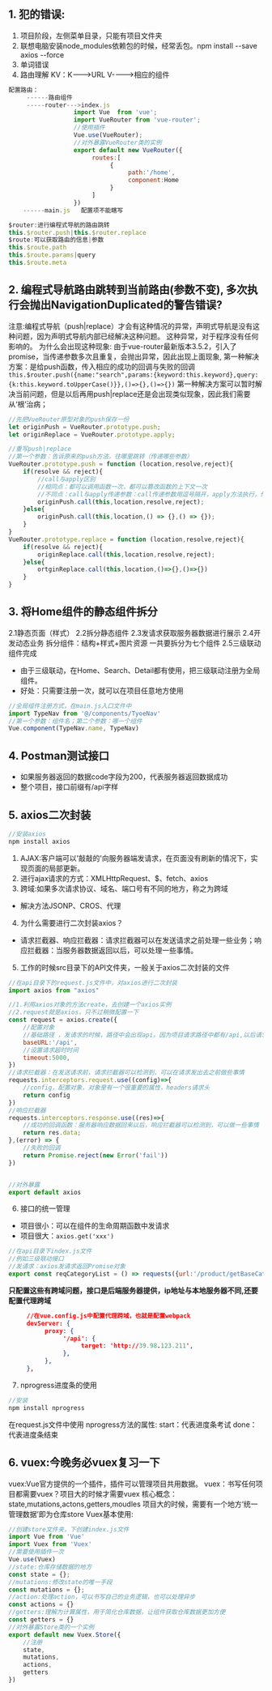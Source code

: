 ## 1. 犯的错误:
1. 项目阶段，左侧菜单目录，只能有项目文件夹
2. 联想电脑安装node_modules依赖包的时候，经常丢包。npm install --save axios --force
3. 单词错误
4. 路由理解
KV：K--->URL  V---->相应的组件
```js
配置路由：
     ------路由组件
     -----router--->index.js
                  import Vue  from 'vue';
                  import VueRouter from 'vue-router';
                  //使用插件
                  Vue.use(VueRouter);
                  //对外暴露VueRouter类的实例
                  export default new VueRouter({
                       routes:[
                            {
                                 path:'/home',
                                 component:Home
                            }
                       ]
                  })
    ------main.js   配置项不能瞎写

$router:进行编程式导航的路由跳转
this.$router.push|this.$router.replace
$route:可以获取路由的信息|参数
this.$route.path
this.$route.params|query
this.$route.meta
```

## 2. 编程式导航路由跳转到当前路由(参数不变), 多次执行会抛出NavigationDuplicated的警告错误?
注意:编程式导航（push|replace）才会有这种情况的异常，声明式导航是没有这种问题，因为声明式导航内部已经解决这种问题。
这种异常，对于程序没有任何影响的。
为什么会出现这种现象:
由于vue-router最新版本3.5.2，引入了promise，当传递参数多次且重复，会抛出异常，因此出现上面现象,
第一种解决方案：是给push函数，传入相应的成功的回调与失败的回调
`this.$router.push({name:"search",params:{keyword:this.keyword},query:{k:this.keyword.toUpperCase()}},()=>{},()=>{})`
第一种解决方案可以暂时解决当前问题，但是以后再用push|replace还是会出现类似现象，因此我们需要从‘根’治病；
```js
//先把VueRouter原型对象的push保存一份
let originPush = VueRouter.prototype.push;
let originReplace = VueRouter.prototype.apply;

//重写push|replace
//第一个参数：告诉原来的push方法，往哪里跳转（传递哪些参数）
VueRouter.prototype.push = function (location,resolve,reject){
	if(resolve && reject){
		//call与apply区别
		//相同点：都可以调用函数一次，都可以篡改函数的上下文一次
		//不同点：call与apply传递参数：call传递参数用逗号隔开，apply方法执行，传递数组
		originPush.call(this,location,resolve,reject);
	}else{
		originPush.call(this,location,() => {},() => {});
	}
}
VueRouter.prototype.replace = function (location,resolve,reject){
	if(resolve && reject){
		originReplace.call(this,location,resolve,reject);
	}else{
		ortginReplace.call(this,location,()=>{},()=>{})
	}
}
```



## 3. 将Home组件的静态组件拆分
2.1静态页面（样式）
2.2拆分静态组件
2.3发请求获取服务器数据进行展示
2.4开发动态业务
拆分组件：结构+样式+图片资源
一共要拆分为七个组件
2.5三级联动组件完成

- 由于三级联动，在Home、Search、Detail都有使用，把三级联动注册为全局组件。
- 好处：只需要注册一次，就可以在项目任意地方使用
```js
//全局组件注册方式，在main.js入口文件中
import TypeNav from '@/components/TyoeNav'
//第一个参数：组件名；第二个参数：哪一个组件
Vue.component(TypeNav.name, TypeNav)
```

## 4. Postman测试接口
- 如果服务器返回的数据code字段为200，代表服务器返回数据成功
- 整个项目，接口前缀有/api字样

## 5. axios二次封装
```js
//安装axios
npm install axios
```
1. AJAX:客户端可以'敲敲的'向服务器端发请求，在页面没有刷新的情况下，实现页面的局部更新。
2. 进行ajax请求的方式：XMLHttpRequest、$、fetch、axios
3. 跨域:如果多次请求协议、域名、端口号有不同的地方，称之为跨域
- 解决方法JSONP、CROS、代理
4. 为什么需要进行二次封装axios？
- 请求拦截器、响应拦截器：请求拦截器可以在发送请求之前处理一些业务；响应拦截器：当服务器数据返回以后，可以处理一些事情。
5. 工作的时候src目录下的API文件夹，一般关于axios二次封装的文件
```js
//在api目录下的request.js文件中，对axios进行二次封装
import axios from "axios"

//1.利用axios对象的方法create，去创建一个axios实例
//2.request就是axios，只不过稍微配置一下
const request = axios.create({
	//配置对象
	//基础路径 ，发请求的时候，路径中会出现api。因为项目请求路径中都有/api,以后请求只用写api之后的路径即可
	baseURL:'/api',
	//设置请求超时时间
	timeout:5000,
})
//请求拦截器：在发送请求前，请求拦截器可以检测到，可以在请求发出去之前做些事情
requests.interceptors.request.use((config)=>{
	//config，配置对象，对象里有一个很重要的属性，headers请求头
	return config
})
//响应拦截器
requests.interceptors.response.use((res)=>{
	//成功的回调函数：服务器响应数据回来以后，响应拦截器可以检测到，可以做一些事情
	return res.data;
},(error) => {
	//失败的回调
	return Promise.reject(new Error('fail'))
})


//对外暴露
export default axios
```
6. 接口的统一管理
- 项目很小：可以在组件的生命周期函数中发请求
- 项目很大：`axios.get('xxx')`
```js
//在api目录下index.js文件
//例如三级联动接口
//发请求：axios发请求返回Promise对象
export const reqCategoryList = () => requests({url:'/product/getBaseCategoryList',method:'get'})
```
**只配置这些有跨域问题，接口是后端服务器提供，ip地址与本地服务器不同,还要配置代理跨域**

```json
	 //在vue.config.js中配置代理跨域，也就是配置webpack
     devServer: {
          proxy: {
               '/api': {
                    target: 'http://39.98.123.211',
               },
          },
     },
```
7. nprogress进度条的使用
```js
//安装
npm install nprogress
```
在request.js文件中使用
nprogress方法的属性: start：代表进度条考试  done：代表进度条结束

## 6. vuex:今晚务必vuex复习一下
vuex:Vue官方提供的一个插件，插件可以管理项目共用数据。
vuex：书写任何项目都需要vuex？项目大的时候才需要vuex
核心概念：state,mutations,actons,getters,moudles
项目大的时候，需要有一个地方‘统一管理数据’即为仓库store
Vuex基本使用: 
```js
//创建store文件夹，下创建index.js文件
import Vue from 'Vue'
import Vuex from 'Vuex'
//需要使用插件一次
Vue.use(Vuex)
//state:仓库存储数据的地方
const state = {};
//mutations:修改state的唯一手段
const mutations = {};
//action:处理action，可以书写自己的业务逻辑，也可以处理异步
const actions = {}
//getters:理解为计算属性，用于简化仓库数据，让组件获取仓库数据更加方便
const getters = {}
//对外暴露Store类的一个实例
export default new Vuex.Store({
	//注册
	state,
	mutations,
	actions,
	getters
})
```



















